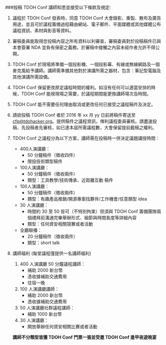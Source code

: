 ###投稿 TDOH Conf 講師知悉並接受以下條款及規定:

1. 議程於 TDOH Conf 發表時，同意 TDOH Conf 大會錄影、重製、散布及廣告用途，並且可於議程籌備過程藉由網站、電子郵件、平面媒體或其他媒體公布議程資訊、素材與影音等資料。

2. 審稿委員能取得您投稿內容之所有資料以利審查，審稿委員對於投稿稿件已與本會簽署 NDA 並負有保密之義務，於審稿中接觸之內容未經作者允許不得公開。

3. TDOH Conf 於現場將準備一個投影機、一個投影幕、有線或無線網路及一個麥克風給予講師。講師需準備其他對於演講所需之器材，包含：筆記型電腦及其他演講所需設備。

5. TDOH Conf 保留更改原定議程時間的權利。如沒有任何可以適當安排的時候，TDOH Conf 能視現場之需要，於議程期間能更換講師場次及時間。

6. TDOH Conf 能不需要任何理由取消或更改任何已接受之議程稿件及決定。

7. 請欲投稿 TDOH Conf 者於 2016 年 xx 月 yy 日前將稿件寄送至 cfp@tdohacker.org。提供稿件之議程資訊，俾利議程委員審核。請盡速投稿、先投稿者先審核，如已達本屆所需議程數，大會保留提前截稿之權利。

8. TDOH Conf 之議程分為以下方案，講師需在投稿時一併決定議題講授時間：
	
	* 400人演講廳：
		* 50 分鐘稿件（徵收四件） 
		* 限投技術類型稿件
	* 100人演講廳：
		* 50 分鐘稿件（徵收兩件）
		* 類型：工具教學/技術傳承、近距離互動 稿件
	* 100人演講廳：
		* 50 分鐘稿件（徵收兩件） 
		* 類型：有趣產品推銷/開源專案找夥伴/工作機會/任意類型 idea 
	* 30 人演講廳：
		* 時間約 30 至 50 皆可（不特別拘束）但須與 TDOH Conf 籌備團隊兩個禮拜前溝通完畢舉辦形式、細節與時間長度等詳細內容
		* 類型：任何資安相關競賽或者活動
	* 全廳聯播：
		* 20 分鐘稿件（徵收兩件）
		* 類型：short talk

9. 講師福利 (每堂議程僅提供一名講師福利)
	1. 400 人演講廳 50 分鐘議程講師：
		* 補助 2000 新台幣
		* 憑收據補助交通費用
		* 住宿一晚
	2. 100 人演講廳講師：
		* 補助 2000 新台幣
		* 憑收據補助交通費用
	3. 50 人演講廳社群議程講師：
		*  補助 1000 新台幣
	4. 30 人演講廳：
		* 開放舉辦任何資安相關比賽或者活動

	**講師不分類型皆獲 TDOH Conf 門票一張並受邀 TDOH Conf 逢甲夜遊晚宴**